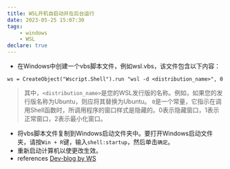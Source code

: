 ```yaml
---
title: WSL开机自启动并在后台运行
date: 2023-05-25 15:07:30
tags:
    - windows
    - WSL
declare: true
---
```

- 在Windows中创建一个vbs脚本文件，例如wsl.vbs，该文件包含以下内容：
```shell
ws = CreateObject("Wscript.Shell").run "wsl -d <distribution_name>", 0
```
> 其中，`<distribution_name>`是您的WSL发行版的名称。例如，如果您的发行版名称为Ubuntu，则应将其替换为Ubuntu。
> `0`是一个常量，它指示在调用Shell函数时，所调用程序的窗口样式是隐藏的。0表示隐藏窗口，1表示正常窗口，2表示最小化窗口。
- 将vbs脚本文件复制到Windows启动文件夹中。要打开Windows启动文件夹，请按`Win + R`键，输入`shell:startup`，然后单击`确定`。
- 重新启动计算机以使更改生效。
- references [Dev-blog by WS](https://www.cnblogs.com/wswind/p/17201979.html)